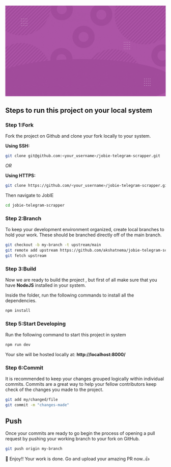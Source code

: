 ![image](assets/jobie.gif)
## Steps to run this project on your local system

<h3>Step 1:Fork</h3>
<p>Fork the project on Github and clone your fork locally to your system.</p>
<p><b>Using SSH:</b></p>
    
```bash
git clone git@github.com:<your_username>/jobie-telegram-scrapper.git
```
<i>OR</i>
<p><b>Using HTTPS:</b></p>

```bash
git clone https://github.com/<your_username>/jobie-telegram-scrapper.git
```
<p>Then navigate to JobIE</p>

```bash
cd jobie-telegram-scrapper 
```
<h3>Step 2:Branch</h3>
To keep your development environment organized, create local branches to hold your work. These should be branched directly off of the main branch.

```bash
git checkout -b my-branch -t upstream/main
git remote add upstream https://github.com/akshatnema/jobie-telegram-scrapper.git
git fetch upstream
```
<h3>Step 3:Build</h3>
<p>Now we are ready to build the project , but first of all make sure that you have <b>NodeJS</b> installed in your system.<p>
    
 <p>Inside the folder, run the following commands to install all the dependencies.<p>
     
```bash
npm install
``` 
<h3>Step 5:Start Developing</h3>
<p>Run the following command to start this project in system</p>

```bash
npm run dev
```
Your site will be hosted locally at: <b>http://localhost:8000/</b>

<h3>Step 6:Commit</h3>
<p>It is recommended to keep your changes grouped logically within individual commits. Commits are a great way to help your fellow contributors keep check of the changes you made to the project.</p>

```bash
git add my/changed/file
git commit -m "changes-made"
```

<h2>Push</h2>
<p>Once your commits are ready to go begin the process of opening a pull request by pushing your working branch to your fork on GitHub.</p>

```bash
git push origin my-branch
```

🎉 Enjoy!! Your work is done. Go and upload your amazing PR now..:+1:

